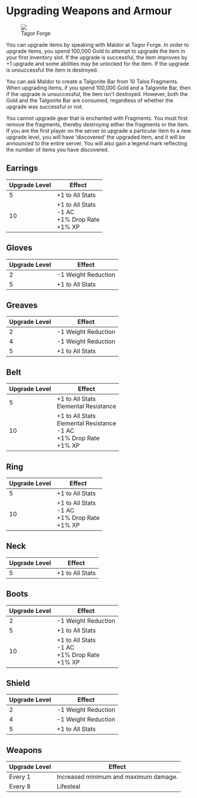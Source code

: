 # Upgrading Weapons and Armour

<figure>
  <img src="../../images/tagor_forge.jpg" />
  <figcaption>Tagor Forge</figcaption>
</figure>

You can upgrade items by speaking with Maldor at Tagor Forge. In order to upgrade items, you spend 100,000 Gold to attempt to upgrade the item in your first inventory slot. If the upgrade is successful, the item improves by +1 upgrade and some abilities may be unlocked for the item. If the upgrade is unsuccessful the item is destroyed.

You can ask Maldor to create a Talgonite Bar from 10 Talos Fragments. When upgrading items, if you spend 100,000 Gold and a Talgonite Bar, then if the upgrade is unsuccessful, the item isn't destroyed. However, both the Gold and the Talgonite Bar are consumed, regardless of whether the upgrade was successful or not.

You cannot upgrade gear that is enchanted with Fragments. You must first remove the fragments, thereby destroying either the fragments or the item. If you are the first player on the server to upgrade a particular item to a new upgrade level, you will have 'discovered' the upgraded item, and it will be announced to the entire server. You will also gain a legend mark reflecting the number of items you have discovered.

## Earrings

| **Upgrade Level** | **Effect** |
| - | - |
| 5 | +1 to All Stats |
| 10 | +1 to All Stats <br> -1 AC <br> +1% Drop Rate <br> +1% XP |

## Gloves

| **Upgrade Level** | **Effect** |
| - | - |
| 2 | -1 Weight Reduction |
| 5 | +1 to All Stats |

## Greaves

| **Upgrade Level** | **Effect** |
| - | - |
| 2 | -1 Weight Reduction |
| 4 | -1 Weight Reduction |
| 5 | +1 to All Stats |

## Belt

| **Upgrade Level** | **Effect** |
| - | - |
| 5 | +1 to All Stats <br> Elemental Resistance |
| 10 | +1 to All Stats <br> Elemental Resistance <br> -1 AC <br> +1% Drop Rate <br> +1% XP |

## Ring

| **Upgrade Level** | **Effect** |
| - | - |
| 5 | +1 to All Stats |
| 10 | +1 to All Stats <br> -1 AC <br> +1% Drop Rate <br> +1% XP |

## Neck

| **Upgrade Level** | **Effect** |
| - | - |
| 5 | +1 to All Stats |

## Boots

| **Upgrade Level** | **Effect** |
| - | - |
| 2 | -1 Weight Reduction |
| 5 | +1 to All Stats |
| 10 | +1 to All Stats <br> -1 AC <br> +1% Drop Rate <br> +1% XP |


## Shield

| **Upgrade Level** | **Effect** |
| - | - |
| 2 | -1 Weight Reduction |
| 4 | -1 Weight Reduction |
| 5 | +1 to All Stats |


## Weapons

| **Upgrade Level** | **Effect** |
| - | - |
| Every 1 | Increased minimum and maximum damage. |
| Every 8 | Lifesteal |

